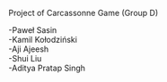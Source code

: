 Project of Carcassonne Game (Group D)

-Paweł Sasin    
-Kamil Kołodziński      
-Aji Ajeesh     
-Shui Liu       
-Aditya Pratap Singh    
